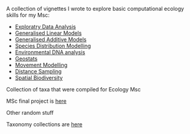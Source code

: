 A collection of vignettes I wrote to explore basic computational ecology skills for my Msc:

* [Exploratry Data Analysis ](https://scra88le.github.io/ComputationalEcology/1_data_analysis.html)
* [Generalised Linear Models](https://scra88le.github.io/ComputationalEcology/2_glm.html)
* [Generalised Additive Models](https://scra88le.github.io/ComputationalEcology/3_gam.html)
* [Species Distribution Modelling](https://scra88le.github.io/ComputationalEcology/4_sdm.html)
* [Environmental DNA analysis](https://scra88le.github.io/ComputationalEcology/5_eDNA_singlefile.html)
* [Geostats](https://scra88le.github.io/ComputationalEcology/6_sam_naboisho.html)
* [Movement Modelling](https://scra88le.github.io/ComputationalEcology/7_movement_BA055.html)
* [Distance Sampling](https://scra88le.github.io/ComputationalEcology/8_distance_sampling.html)
* [Spatial Biodiversity](https://scra88le.github.io/ComputationalEcology/9_biodiversity.html)


Collection of taxa that were compiled for Ecology Msc

MSc final project is [here](https://scra88le.github.io/Final_project/) 

Other random stuff

Taxonomy collections are [here](https://github.com/scra88le/taxonomy)
